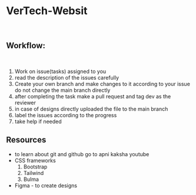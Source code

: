 <h1>VerTech-Websit</h1><br>
<h2>Workflow:</h2><br>
<ol>
  <li>Work on issue(tasks) assigned to you</li>
  <li>read the description of the issues carefully</li>
  <li>Create your own branch and make changes to it according to your issue do not change the main branch directly</li>
  <li>after completing the task make a pull request and tag dev as the reviewer</li>
  <li>in case of designs directly uploaded the file to the main branch</li>
  <li>label the issues according to the progress</li>
  <li>take help if needed</li>
</ol>

<h2>Resources</h2>
<ul>
  <li>to learn about git and github go to apni kaksha youtube</li>
  <li>CSS frameworks <ol>
    <li>Bootstrap</li>
    <li>Tailwind</li>
    <li>Bulma</li>
  </ol></li>
  <li>Figma - to create designs</li>
</ul>

